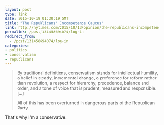```yaml
---
layout: post
type: link
date: 2015-10-19 01:30:19 GMT
title: "The Republicans' Incompetence Caucus"
link: http://nytimes.com/2015/10/13/opinion/the-republicans-incompetence-caucus.html
permalink: /post/131458694074/log-in
redirect_from: 
  - /post/131458694074/log-in
categories:
- politics
- conservatism
- republicans
---
```


<blockquote><p>By traditional definitions, conservatism stands for intellectual humility, a belief in steady, incremental change, a preference for reform rather than revolution, a respect for hierarchy, precedence, balance and order, and a tone of voice that is prudent, measured and responsible. [...]</p>
<p>All of this has been overturned in dangerous parts of the Republican Party.</p></blockquote>
<p>That's why I'm a conservative.</p>